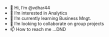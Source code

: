 - 👋 Hi, I’m @vdhar44
- 👀 I’m interested in Analytics
- 🌱 I’m currently learning Business Mngt.
- 💞️ I’m looking to collaborate on group projects
- 📫 How to reach me ...DND

<!---
vdhar44/vdhar44 is a ✨ special ✨ repository because its `README.md` (this file) appears on your GitHub profile.
You can click the Preview link to take a look at your changes.
--->
